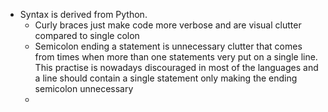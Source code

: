 - Syntax is derived from Python.
  - Curly braces just make code more verbose and are visual clutter compared to single colon
  - Semicolon ending a statement is unnecessary clutter that comes from times when more than one statements
    very put on a single line. This practise is nowadays discouraged in most of the languages and a line should
    contain a single statement only making the ending semicolon unnecessary
  - 